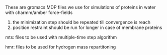 These are gromacs MDP files we use for simulations of proteins in water with
charmm/amber force-fields

1) the minimization step should be repeated till convergence is reach
2) position restraint should be run for longer in case of membrane proteins

mts: files to be used with multiple-time step algorithm 

hmr: files to be used for hydrogen mass repartitoning 

